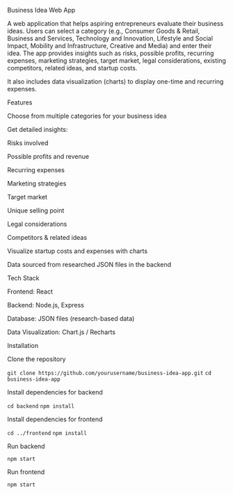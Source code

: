 Business Idea Web App

A web application that helps aspiring entrepreneurs evaluate their business ideas. Users can select a category (e.g., Consumer Goods & Retail, Business and Services, Technology and Innovation, Lifestyle and Social Impact, Mobility and Infrastructure, Creative and Media) and enter their idea. The app provides insights such as risks, possible profits, recurring expenses, marketing strategies, target market, legal considerations, existing competitors, related ideas, and startup costs.

It also includes data visualization (charts) to display one-time and recurring expenses.

Features

Choose from multiple categories for your business idea

Get detailed insights:

Risks involved

Possible profits and revenue

Recurring expenses

Marketing strategies

Target market

Unique selling point

Legal considerations

Competitors & related ideas

Visualize startup costs and expenses with charts

Data sourced from researched JSON files in the backend

Tech Stack

Frontend: React

Backend: Node.js, Express

Database: JSON files (research-based data)

Data Visualization: Chart.js / Recharts

Installation

Clone the repository

`git clone https://github.com/yourusername/business-idea-app.git`
`cd business-idea-app`

Install dependencies for backend

`cd backend`
`npm install`


Install dependencies for frontend

`cd ../frontend`
`npm install`


Run backend

`npm start`


Run frontend

`npm start`

